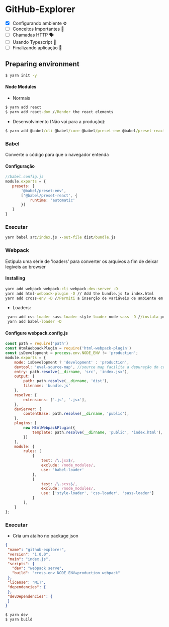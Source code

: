 # GitHub-Explorer

- [x] Configurando ambiente ⚙️
- [ ] Conceitos Importantes 📘
- [ ] Chamadas HTTP 🗣
- [ ] Usando Typescript 📘
- [ ] Finalizando aplicação 🚚

## Preparing environment
```cmd
$ yarn init -y
```
#### Node Modules
* Normais
 ```cmd
$ yarn add react
$ yarn add react-dom //Render the react elements
```
* Desenvolvimento (Não vai para a produção):
```cmd
$ yarn add @babel/cli @babel/core @babel/preset-env @babel/preset-react -D
```

 ### Babel
 Converte o código para que o navegador entenda
 #### Configuração
 ```javascript
 //babel.config.js
 module.exports = {
    presets: [
        '@babel/preset-env',
        ['@babel/preset-react', {
            runtime: 'automatic'
        }]
    ]
 }
 ```
 ### Executar
 ```cmd
 yarn babel src/index.js --out-file dist/bundle.js
 ```
 
### Webpack
Estipula uma série de 'loaders' para converter os arquivos a fim de deixar legíveis ao browser
#### Installing
 ```cmd
 yarn add webpack webpack-cli webpack-dev-server -D
 yarn add html-webpack-plugin -D // Add the bundle.js to index.html
 yarn add cross-env -D //Permiti a inserção de variáveis de ambiente em qualquer sistema operacional
 ```
* Loaders:
```cmd
 yarn add css-loader sass-loader style-loader node-sass -D //instala pré processador de css para inserir novas funcionalidades .scss
 yarn add babel-loader -D
```
#### Configure webpack.config.js
```javascript
const path = require('path')
const HtmlWebpackPlugin = require('html-webpack-plugin')
const isDevelopment = process.env.NODE_ENV != 'production';
module.exports = {
    mode: isDevelopment ? 'development' : 'production',
    devtool: 'eval-source-map', //source map facilita a depuração do código
    entry: path.resolve(__dirname, 'src', 'index.jsx'),
    output: {
        path: path.resolve(__dirname, 'dist'),
        filename: 'bundle.js'
    },
    resolve: {
        extensions: ['.js', '.jsx'],
    },
    devServer: {
        contentBase: path.resolve(__dirname, 'public'),
    },
    plugins: [
        new HtmlWebpackPlugin({
            template: path.resolve(__dirname, 'public', 'index.html'),
        })
    ],
    module: {
        rules: [
            {
                test: /\.jsx$/,
                exclude: /node_modules/,
                use: 'babel-loader'
            },
            {
                test: /\.scss$/,
                exclude: /node_modules/,
                use: ['style-loader', 'css-loader', 'sass-loader']
            }
        ],
    }
};
```
### Executar
 * Cria um atalho no package json
 ```json
 {
  "name": "github-explorer",
  "version": "1.0.0",
  "main": "index.js",
  "scripts": {
    "dev": "webpack serve",
    "build": "cross-env NODE_ENV=production webpack"
  },
  "license": "MIT",
  "dependencies": {
  },
  "devDependencies": {
  }
}
```
 ```cmd
 $ yarn dev 
 $ yarn build
 ```
  
